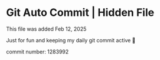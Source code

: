 # Git Auto Commit | Hidden File

This file was added Feb 12, 2025

Just for fun and keeping my daily git commit active 🤪

commit number: 1283992
